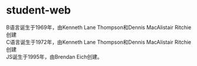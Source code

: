 # student-web
B语言诞生于1969年，由Kenneth Lane Thompson和Dennis MacAlistair Ritchie创建  
C语言诞生于1972年，由Kenneth Lane Thompson和Dennis MacAlistair Ritchie创建  
JS诞生于1995年，由Brendan Eich创建。


